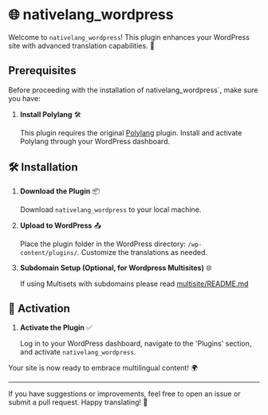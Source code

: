 # 🌐 nativelang_wordpress

Welcome to `nativelang_wordpress`! This plugin enhances your WordPress site with advanced translation capabilities. 🚀

## Prerequisites

Before proceeding with the installation of nativelang_wordpress`, make sure you have:

1. **Install Polylang** 🛠️

   This plugin requires the original [Polylang](https://wordpress.org/plugins/polylang/) plugin. Install and activate Polylang through your WordPress dashboard.

## 🛠️ Installation

1. **Download the Plugin** 📦
   
   Download `nativelang_wordpress` to your local machine.

2. **Upload to WordPress** 📤

   Place the plugin folder in the WordPress directory: `/wp-content/plugins/`. Customize the translations as needed.

3. **Subdomain Setup (Optional, for Wordpress Multisites)** 🌐

   If using Multisets with subdomains please read [multisite/README.md](multisite/README.md)

## 🔌 Activation

1. **Activate the Plugin** ✅

   Log in to your WordPress dashboard, navigate to the 'Plugins' section, and activate `nativelang_wordpress`.

Your site is now ready to embrace multilingual content! 🌍

---

If you have suggestions or improvements, feel free to open an issue or submit a pull request. Happy translating! 🎉
